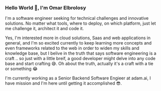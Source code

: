 ### Hello World 👋, I'm Omar Elbrolosy

I'm a software engineer seeking for technical challenges and innovative solutions.
No matter what tools, where to deploy, on which platform, just let me challenge it, architect it and code it.

Yes, I'm interested more in cloud solutions, Saas and web applications in general, and I'm so excited currently to keep learning more concepts and even frameworks related to the web in order to widen my skills and knowledge base, but I belive in the truth that says software engineering is a craft .. so just with a little breif, a good developer might delve into any code base and start crafting 😅. Oh about the truth, actually it's a craft with a tie or something 😂

I'm currently working as a Senior Backend Software Engieer at adam.ai, I have mission and I'm here until getting it accomplished 😎.
